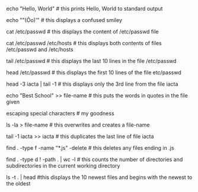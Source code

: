 echo "Hello, World" # this prints Hello, World to standard output

echo "\"(Ôo)'" # this displays a confused smiley

cat /etc/passwd # this displays the content of /etc/passwd file

cat /etc/passwd /etc/hosts # this displays both contents of files /etc/passwd and /etc/hosts

tail /etc/passwd # this displays the last 10 lines in the file /etc/passwd

head /etc/passwd # this displays the first 10 lines of the file etc/passwd

head -3 iacta | tail -1 # this displays only the 3rd line from the file iacta

echo "Best School" >> file-name # this puts the words in quotes in the file given

escaping special characters # my goodness

ls -la > file-name # this overwrites and creates a file-name

tail -1 iacta >> iacta # this duplicates the last line of file iacta

find . -type f -name "*.js" -delete # this deletes any files ending in .js

find . -type d ! -path . | wc -l # this counts the number of directories and subdirectories in the current working directory

ls -t . | head #this displays the 10 newest files and begins with the newest to the oldest
